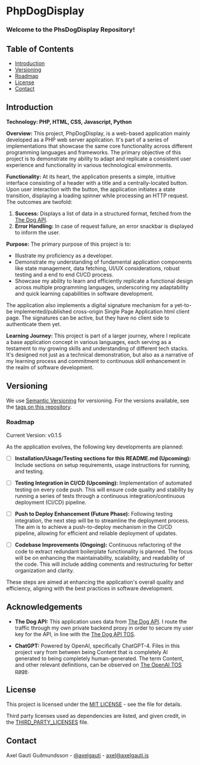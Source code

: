 # PhpDogDisplay

### **Welcome to the PhsDogDisplay Repository!**

## Table of Contents
- [Introduction](#introduction)
- [Versioning](#versioning)
- [Roadmap](#roadmap)
- [License](#license)
- [Contact](#contact)

## Introduction

**Technology: PHP, HTML, CSS, Javascript, Python**

**Overview:**
This project, PhpDogDisplay, is a web-based application mainly developed as a PHP web server application. It's part of a series of implementations that showcase the same core functionality across different programming languages and frameworks. The primary objective of this project is to demonstrate my ability to adapt and replicate a consistent user experience and functionality in various technological environments.

**Functionality:**
At its heart, the application presents a simple, intuitive interface consisting of a header with a title and a centrally-located button. Upon user interaction with the button, the application initiates a state transition, displaying a loading spinner while processing an HTTP request. The outcomes are twofold:
1. **Success:** Displays a list of data in a structured format, fetched from the [The Dog API](https://www.thedogapi.com).
2. **Error Handling:** In case of request failure, an error snackbar is displayed to inform the user.

**Purpose:**
The primary purpose of this project is to:
- Illustrate my proficiency as a developer.
- Demonstrate my understanding of fundamental application components like state management, data fetching, UI/UX considerations, robust testing and a end to end CI/CD process.
- Showcase my ability to learn and efficiently replicate a functional design across multiple programming languages, underscoring my adaptability and quick learning capabilities in software development.

The application also implements a digital signature mechanism for a yet-to-be implemented/published cross-origin Single Page Application html client page. The signatures can be active, but they have no client side to authenticate them yet.

**Learning Journey:**
This project is part of a larger journey, where I replicate a base application concept in various languages, each serving as a testament to my growing skills and understanding of different tech stacks. It's designed not just as a technical demonstration, but also as a narrative of my learning process and commitment to continuous skill enhancement in the realm of software development.


## Versioning
We use [Semantic Versioning](https://semver.org/) for versioning. For the versions available, see the [tags on this repository](https://github.com/mittons/PhpDogDisplay/tags). 

### Roadmap

Current Version: v0.1.5

As the application evolves, the following key developments are planned:

- [ ] **Installation/Usage/Testing sections for this README.md (Upcoming):** Include sections on setup requirements, usage instructions for running, and testing.

- [ ] **Testing Integration in CI/CD (Upcoming):** Implementation of automated testing on every code push. This will ensure code quality and stability by running a series of tests through a continuous integration/continuous deployment (CI/CD) pipeline.

- [ ] **Push to Deploy Enhancement (Future Phase):** Following testing integration, the next step will be to streamline the deployment process. The aim is to achieve a push-to-deploy mechanism in the CI/CD pipeline, allowing for efficient and reliable deployment of updates.

- [ ] **Codebase Improvements (Ongoing):** Continuous refactoring of the code to extract redundant boilerplate functionality is planned. The focus will be on enhancing the maintainability, scalability, and readability of the code. This will include adding comments and restructuring for better organization and clarity.

These steps are aimed at enhancing the application's overall quality and efficiency, aligning with the best practices in software development.

## Acknowledgements
- **The Dog API:** This application uses data from [The Dog API](https://www.thedogapi.com). I route the traffic through my own private backend proxy in order to secure my user key for the API, in line with the [The Dog API TOS](https://thedogapi.com/terms).

- **ChatGPT:** Powered by OpenAI, specifically ChatGPT-4. Files in this project vary from between being Content that is completely AI generated to being completely human-generated. The term Content, and other relevant definitions, can be observed on [The OpenAI TOS page](https://openai.com/policies/terms-of-use#using-our-services).

## License
This project is licensed under the [MIT LICENSE](LICENSE) - see the file for details.

Third party licenses used as dependencies are listed, and given credit, in the [THIRD_PARTY_LICENSES](THIRD_PARTY_LICENSES) file.

## Contact
Axel Gauti Guðmundsson - [@axelgauti](https://twitter.com/axelgauti) - axel@axelgauti.is
